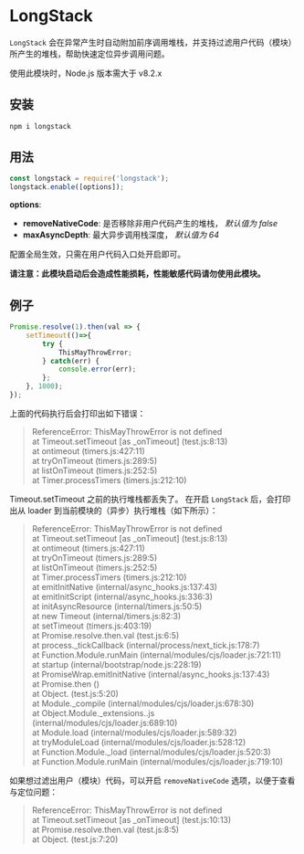 # LongStack

`LongStack` 会在异常产生时自动附加前序调用堆栈，并支持过滤用户代码（模块）所产生的堆栈，帮助快速定位异步调用问题。

使用此模块时，Node.js 版本需大于 v8.2.x

## 安装

``` bash
npm i longstack
```

## 用法

``` js
const longstack = require('longstack');
longstack.enable([options]);
```
__options__:  
* __removeNativeCode__: 是否移除非用户代码产生的堆栈， *默认值为 false*    
* __maxAsyncDepth__: 最大异步调用栈深度， *默认值为 64*    

配置全局生效，只需在用户代码入口处开启即可。

__请注意：此模块启动后会造成性能损耗，性能敏感代码请勿使用此模块。__

## 例子

``` js
Promise.resolve(1).then(val => {
    setTimeout(()=>{
        try {
            ThisMayThrowError;
        } catch(err) {
            console.error(err);
        };
    }, 1000);
});
```

上面的代码执行后会打印出如下错误：

> ReferenceError: ThisMayThrowError is not defined  
>    at Timeout.setTimeout [as \_onTimeout]  (test.js:8:13)  
>    at ontimeout (timers.js:427:11)  
>    at tryOnTimeout (timers.js:289:5)  
>    at listOnTimeout (timers.js:252:5)  
>    at Timer.processTimers (timers.js:212:10)  

Timeout.setTimeout 之前的执行堆栈都丢失了。
在开启 `LongStack` 后，会打印出从 loader 到当前模块的（异步）执行堆栈（如下所示）：

> ReferenceError: ThisMayThrowError is not defined  
>     at Timeout.setTimeout [as \_onTimeout] (test.js:8:13)  
>     at ontimeout (timers.js:427:11)  
>     at tryOnTimeout (timers.js:289:5)  
>     at listOnTimeout (timers.js:252:5)  
>     at Timer.processTimers (timers.js:212:10)  
>     at emitInitNative (internal/async_hooks.js:137:43)  
>     at emitInitScript (internal/async_hooks.js:336:3)  
>     at initAsyncResource (internal/timers.js:50:5)  
>     at new Timeout (internal/timers.js:82:3)  
>     at setTimeout (timers.js:403:19)  
>     at Promise.resolve.then.val (test.js:6:5)  
>     at process._tickCallback (internal/process/next_tick.js:178:7)  
>     at Function.Module.runMain (internal/modules/cjs/loader.js:721:11)  
>     at startup (internal/bootstrap/node.js:228:19)  
>     at PromiseWrap.emitInitNative (internal/async_hooks.js:137:43)  
>     at Promise.then (<anonymous>)  
>     at Object.<anonymous> (test.js:5:20)  
>     at Module._compile (internal/modules/cjs/loader.js:678:30)  
>     at Object.Module._extensions..js (internal/modules/cjs/loader.js:689:10)  
>     at Module.load (internal/modules/cjs/loader.js:589:32)  
>     at tryModuleLoad (internal/modules/cjs/loader.js:528:12)  
>     at Function.Module._load (internal/modules/cjs/loader.js:520:3)  
>     at Function.Module.runMain (internal/modules/cjs/loader.js:719:10)  

如果想过滤出用户（模块）代码，可以开启 `removeNativeCode` 选项，以便于查看与定位问题：

> ReferenceError: ThisMayThrowError is not defined  
>     at Timeout.setTimeout [as \_onTimeout] (test.js:10:13)  
>     at Promise.resolve.then.val (test.js:8:5)  
>     at Object.<anonymous> (test.js:7:20)  

